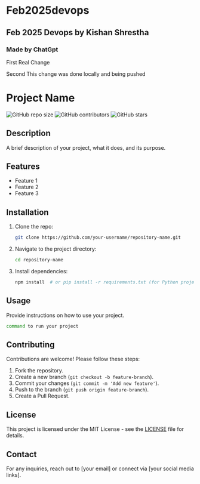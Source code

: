 # Feb2025devops
## Feb 2025 Devops by Kishan Shrestha
### Made by ChatGpt

First Real Change

Second This change was done locally and being pushed

# Project Name

![GitHub repo size](https://img.shields.io/github/repo-size/your-username/repository-name)
![GitHub contributors](https://img.shields.io/github/contributors/your-username/repository-name)
![GitHub stars](https://img.shields.io/github/stars/your-username/repository-name?style=social)

## Description

A brief description of your project, what it does, and its purpose.

## Features

- Feature 1
- Feature 2
- Feature 3

## Installation

1. Clone the repo:
   ```sh
   git clone https://github.com/your-username/repository-name.git
   ```
2. Navigate to the project directory:
   ```sh
   cd repository-name
   ```
3. Install dependencies:
   ```sh
   npm install  # or pip install -r requirements.txt (for Python projects)
   ```

## Usage

Provide instructions on how to use your project.

```sh
command to run your project
```

## Contributing

Contributions are welcome! Please follow these steps:
1. Fork the repository.
2. Create a new branch (`git checkout -b feature-branch`).
3. Commit your changes (`git commit -m 'Add new feature'`).
4. Push to the branch (`git push origin feature-branch`).
5. Create a Pull Request.

## License

This project is licensed under the MIT License - see the [LICENSE](LICENSE) file for details.

## Contact

For any inquiries, reach out to [your email] or connect via [your social media links].
